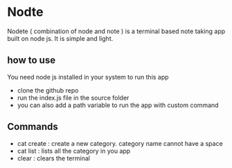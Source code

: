 # Nodte

Nodete ( combination of node and note ) is a terminal based note taking app built on node js. It is simple and light.

## how to use

You need node js installed in your system to run this app

- clone the github repo
- run the index.js file in the source folder
- you can also add a path variable to run the app with custom command

## Commands

- cat create <category name> : create a new category. category name cannot have a space
- cat list :  lists all the category in you app
- clear : clears the terminal
  
